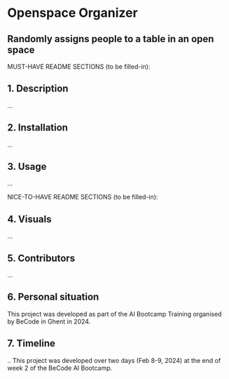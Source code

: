 # Openspace Organizer
## Randomly assigns people to a table in an open space

MUST-HAVE README SECTIONS (to be filled-in):

## 1. Description
...

## 2. Installation
...

## 3. Usage
...

NICE-TO-HAVE README SECTIONS (to be filled-in):

## 4. Visuals
...

## 5. Contributors
...

## 6. Personal situation

This project was developed as part of the AI Bootcamp Training organised by BeCode in Ghent in 2024.

## 7. Timeline

.. This project was developed over two days (Feb 8-9, 2024) at the end of week 2 of the BeCode AI Bootcamp. 
